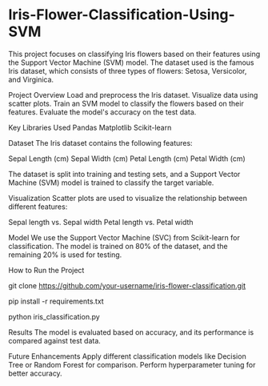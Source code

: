 # Iris-Flower-Classification-Using-SVM

This project focuses on classifying Iris flowers based on their features using the Support Vector Machine (SVM) model. The dataset used is the famous Iris dataset, which consists of three types of flowers: Setosa, Versicolor, and Virginica.

Project Overview
Load and preprocess the Iris dataset.
Visualize data using scatter plots.
Train an SVM model to classify the flowers based on their features.
Evaluate the model's accuracy on the test data.

Key Libraries Used
Pandas
Matplotlib
Scikit-learn

Dataset
The Iris dataset contains the following features:

Sepal Length (cm)
Sepal Width (cm)
Petal Length (cm)
Petal Width (cm)

The dataset is split into training and testing sets, and a Support Vector Machine (SVM) model is trained to classify the target variable.

Visualization
Scatter plots are used to visualize the relationship between different features:

Sepal length vs. Sepal width
Petal length vs. Petal width

Model
We use the Support Vector Machine (SVC) from Scikit-learn for classification. The model is trained on 80% of the dataset, and the remaining 20% is used for testing.

How to Run the Project

git clone https://github.com/your-username/iris-flower-classification.git

pip install -r requirements.txt

python iris_classification.py

Results
The model is evaluated based on accuracy, and its performance is compared against test data.

Future Enhancements
Apply different classification models like Decision Tree or Random Forest for comparison.
Perform hyperparameter tuning for better accuracy.
